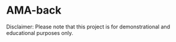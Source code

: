 # AMA-back

Disclaimer: Please note that this project is for demonstrational and educational purposes only.
